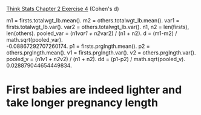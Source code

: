 [Think Stats Chapter 2 Exercise 4](http://greenteapress.com/thinkstats2/html/thinkstats2003.html#toc24) (Cohen's d)

m1 = firsts.totalwgt_lb.mean(). 
m2 = others.totalwgt_lb.mean(). 
var1 = firsts.totalwgt_lb.var(). 
var2 = others.totalwgt_lb.var(). 
n1, n2 = len(firsts), len(others). 
pooled_var = (n1*var1 + n2*var2) / (n1 + n2). 
d = (m1-m2) / math.sqrt(pooled_var).   
-0.08867292707260174. 
p1 = firsts.prglngth.mean(). 
p2 = others.prglngth.mean(). 
v1 = firsts.prglngth.var(). 
v2 = others.prglngth.var(). 
pooled_v = (n1*v1 + n2*v2) / (n1 + n2). 
dd = (p1-p2) / math.sqrt(pooled_v).   
0.028879044654449834. 

# First babies are indeed lighter and take longer pregnancy length
